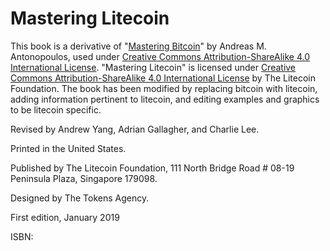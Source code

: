 # Mastering Litecoin

This book is a derivative of "[Mastering Bitcoin](https://github.com/bitcoinbook/bitcoinbook)" by Andreas M. Antonopoulos, used under [ Creative Commons Attribution-ShareAlike 4.0 International License](https://creativecommons.org/licenses/by-sa/4.0/).  "Mastering Litecoin" is licensed under [Creative Commons Attribution-ShareAlike 4.0 International License](https://creativecommons.org/licenses/by-sa/4.0/) by The Litecoin Foundation.  The book has been modified by replacing bitcoin with litecoin, adding information pertinent to litecoin, and editing examples and graphics to be litecoin specific.  

Revised by Andrew Yang, Adrian Gallagher, and Charlie Lee.

Printed in the United States.

Published by The Litecoin Foundation, 111 North Bridge Road # 08-19 Peninsula Plaza, Singapore 179098.

Designed by The Tokens Agency.

First edition, January 2019

ISBN: 

